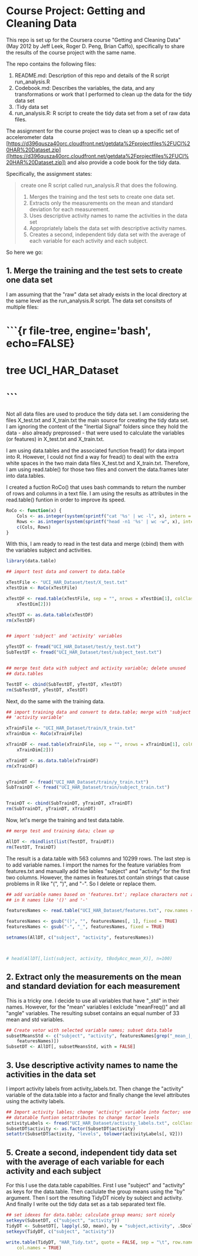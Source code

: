 # Course Project: Getting and Cleaning Data

This repo is set up for the Coursera course "Getting and Cleaning Data" (May 2012 by Jeff Leek, Roger D. Peng, Brian Caffo), specifically to share the results of the course project with the same name.

The repo contains the following files:

1. README.md: Description of this repo and details of the R script run_analysis.R
2. Codebook.md: Describes the variables, the data, and any transformations or work that I performed to clean up the data for the tidy data set
3. :Tidy data set
4. run_analysis.R: R script to create the tidy data set from a set of raw data files.


The assignment for the course project was to clean up a specific set of accelerometer data [https://d396qusza40orc.cloudfront.net/getdata%2Fprojectfiles%2FUCI%20HAR%20Dataset.zip]([https://d396qusza40orc.cloudfront.net/getdata%2Fprojectfiles%2FUCI%20HAR%20Dataset.zip]) and also provide a code book for the tidy data.

Specifically, the assignment states:

> create one R script called run_analysis.R that does the following. 
> 
> 1. Merges the training and the test sets to create one data set.
> 2. Extracts only the measurements on the mean and standard deviation for each measurement. 
> 3. Uses descriptive activity names to name the activities in the data set
> 4. Appropriately labels the data set with descriptive activity names. 
> 5. Creates a second, independent tidy data set with the average of each variable for each activity and each subject. 

So here we go:




## 1. Merge the training and the test sets to create one data set

I am assuming that the "raw" data set alrady exists in the local directory at the same level as the run_analysis.R script. The data set consitsts of multiple files:

# ```{r file-tree, engine='bash', echo=FALSE}
# tree UCI_HAR_Dataset
# ```

Not all data files are used to produce the tidy data set. I am considering the files X_test.txt and X_train.txt the main source for creating the tidy data set. I am ignoring the content of the "Inertial Signal" folders since they hold the data - also already preprossed - that were used to calculate the variables (or features) in X_test.txt and X_train.txt.

I am using data.tables and the associated function fread() for data import into R. However, I could not find a way for fread() to deal with the extra white spaces in the two main data files X_test.txt and X_train.txt. Therefore, I am using read.table() for those two files and convert the data.frames later into data.tables. 

I created a fuction RoCo() that uses bash commands to return the number of rows and columns in a text file. I am using the results as attributes in the read.table() funtion in order to improve its speed.


```r
RoCo <- function(x) {
    Cols <- as.integer(system(sprintf("cat '%s' | wc -l", x), intern = TRUE))
    Rows <- as.integer(system(sprintf("head -n1 '%s' | wc -w", x), intern = TRUE))
    c(Cols, Rows)
}
```


With this, I am ready to read in the test data and merge (cbind) them with the variables subject and activities.


```r
library(data.table)

## import test data and convert to data.table

xTestFile <- "UCI_HAR_Dataset/test/X_test.txt"
xTestDim <- RoCo(xTestFile)

xTestDF <- read.table(xTestFile, sep = "", nrows = xTestDim[1], colClasses = rep("numeric", 
    xTestDim[2]))

xTestDT <- as.data.table(xTestDF)
rm(xTestDF)


## import 'subject' and 'activity' variables

yTestDT <- fread("UCI_HAR_Dataset/test/y_test.txt")
SubTestDT <- fread("UCI_HAR_Dataset/test/subject_test.txt")


## merge test data with subject and activity variable; delete unused
## data.tables

TestDT <- cbind(SubTestDT, yTestDT, xTestDT)
rm(SubTestDT, yTestDT, xTestDT)
```


Next, do the same with the training data.


```r
## import training data and convert to data.table; merge with 'subject' and
## 'activity variable'

xTrainFile <- "UCI_HAR_Dataset/train/X_train.txt"
xTrainDim <- RoCo(xTrainFile)

xTrainDF <- read.table(xTrainFile, sep = "", nrows = xTrainDim[1], colClasses = rep("numeric", 
    xTrainDim[2]))

xTrainDT <- as.data.table(xTrainDF)
rm(xTrainDF)


yTrainDT <- fread("UCI_HAR_Dataset/train/y_train.txt")
SubTrainDT <- fread("UCI_HAR_Dataset/train/subject_train.txt")


TrainDT <- cbind(SubTrainDT, yTrainDT, xTrainDT)
rm(SubTrainDT, yTrainDT, xTrainDT)
```


Now, let's merge the training and test data.table.


```r
## merge test and training data; clean up

AllDT <- rbindlist(list(TestDT, TrainDT))
rm(TestDT, TrainDT)
```


The result is a data.table with 563 columns and 10299 rows. The last step is to add variable names. I import the names for the feature variables from features.txt and manually add the lables "subject" and "activity" for the first two columns. However, the names in features.txt contain strings that cause problems in R like "(", ")", and "-". So I delete or replace them.


```r
## add variable names based on 'features.txt'; replace characters not allowed
## in R names like '()' and '-'

featuresNames <- read.table("UCI_HAR_Dataset/features.txt", row.names = 1, colClasses = "character")

featuresNames <- gsub("()", "", featuresNames[, 1], fixed = TRUE)
featuresNames <- gsub("-", "_", featuresNames, fixed = TRUE)

setnames(AllDT, c("subject", "activity", featuresNames))



# head(AllDT[,list(subject, activity, tBodyAcc_mean_X)], n=100)
```


## 2. Extract only the measurements on the mean and standard deviation for each measurement

This is a tricky one. I decide to use all variables that have "_std" in their names. However, for the "mean" variables I exlclude "meanFreq()" and all "angle" variables. The resulting subset contains an equal number of 33 mean and std variables.


```r
## Create vetor with selected variable names; subset data.table
subsetMeansStd <- c("subject", "activity", featuresNames[grep("_mean_|_mean$|_std", 
    featuresNames)])
SubsetDT <- AllDT[, subsetMeansStd, with = FALSE]
```


## 3. Use descriptive activity names to name the activities in the data set

I import activity labels from activity_labels.txt. Then change the "activity" variable of the data.table into a factor and finally change the level attributes using the activity labels.


```r
## Import activity lables; change 'activity' variable into factor; use the
## datatable funtion setattributes to change factor levels
activityLabels <- fread("UCI_HAR_Dataset/activity_labels.txt", colClasses = "factor")
SubsetDT$activity <- as.factor(SubsetDT$activity)
setattr(SubsetDT$activity, "levels", tolower(activityLabels[, V2]))
```



## 5. Create a second, independent tidy data set with the average of each variable for each activity and each subject

For this I use the data.table capabilties. First I use "subject" and "activity" as keys for the data.table. Then caclulate the group means using the "by" argument. Then I sort the resulting TidyDT nicely by subject and activity. And finally I write out the tidy data set as a tab separated text file.


```r
## set idexes for data.table; calculate group means; sort nicely
setkeyv(SubsetDT, c("subject", "activity"))
TidyDT <- SubsetDT[, lapply(.SD, mean), by = "subject,activity", .SDcols = 3:ncol(SubsetDT)]
setkeyv(TidyDT, c("subject", "activity"))

write.table(TidyDT, "HAR_Tidy.txt", quote = FALSE, sep = "\t", row.names = FALSE, 
    col.names = TRUE)
```


